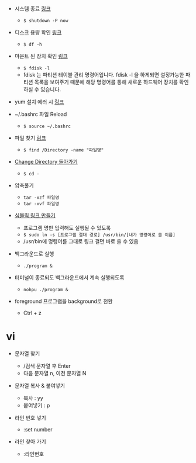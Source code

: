 - 시스템 종료 [링크](https://hihighlinux.tistory.com/18)
  - ``$ shutdown -P now``

- 디스크 용량 확인 [링크](https://gun0912.tistory.com/22)
  - ``$ df -h``

- 마운트 된 장치 확인 [링크](https://m.blog.naver.com/diceworld/220212713378)
  - ``$ fdisk -l``
  - fdisk 는 파티션 테이블 관리 명령어입니다. fdisk -l 을 하게되면 설정가능한 파티션 목록을 보여주기 때문에 해당 명령어를 통해 새로운 하드웨어 장치를 확인하실 수 있습니다.

- yum 설치 에러 시 [링크](https://nirsa.tistory.com/17)

- ~/.bashrc 파일 Reload
  - ``$ source ~/.bashrc``

- 파일 찾기 [링크](https://recipes4dev.tistory.com/156)
  - ``$ find /Directory -name "파일명"``

- [Change Directory 돌아가기](http://www.openforis.org/tools/sepal/tutorials/using-the-command-line.html)
  - ``$ cd -``

- 압축풀기
  - ``tar -xzf 파일명``
  - ``tar -xvf 파일명``
  
- [심볼릭 링크 만들기](https://gold9ine.tistory.com/entry/%EB%A6%AC%EB%88%85%EC%8A%A4-%ED%84%B0%EB%AF%B8%EB%84%90%EC%97%90%EC%84%9C-symbolic-link-%EB%A7%8C%EB%93%A4%EA%B8%B0)
  - 프로그램 명만 입력해도 실행될 수 있도록
  - ``$ sudo ln -s [프로그램 절대 경로] /usr/bin/[내가 명령어로 쓸 이름]``
  - /usr/bin에 명령어를 그대로 링크 걸면 바로 쓸 수 있음
  
- 백그라운드로 실행
  - ``./program &``
  
- 터미널이 종료되도 백그라운드에서 계속 실행되도록
  - ``nohpu ./program &``

- foreground 프로그램을 background로 전환
  - Ctrl + z
  
  

# vi  
- 문자열 찾기
  - /검색 문자열 후 Enter
  - 다음 문자열 n, 이전 문자열 N

- 문자열 복사 & 붙여넣기
  - 복사 : yy
  - 붙여넣기 : p

- 라인 번호 넣기
  - :set number

- 라인 찾아 가기
  - :라인번호
